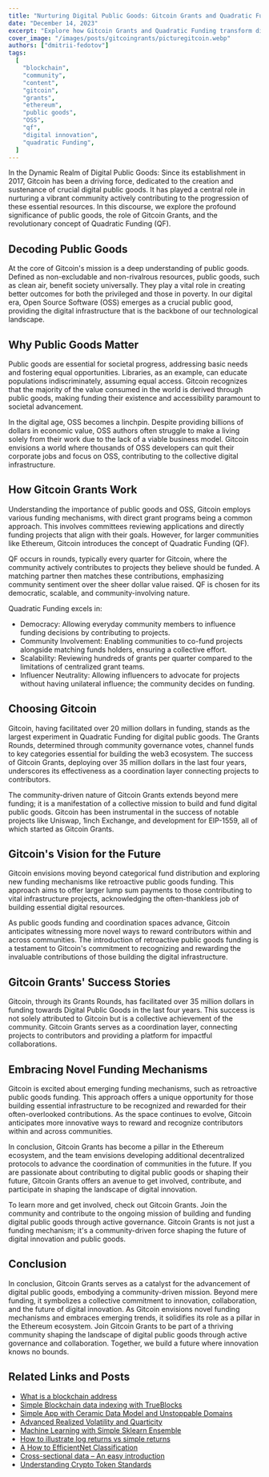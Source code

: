 ```yaml
---
title: "Nurturing Digital Public Goods: Gitcoin Grants and Quadratic Funding"
date: "December 14, 2023"
excerpt: "Explore how Gitcoin Grants and Quadratic Funding transform digital public goods. Discover how Gitcoin empowers communities to collaboratively fund and build."
cover_image: "/images/posts/gitcoingrants/picturegitcoin.webp"
authors: ["dmitrii-fedotov"]
tags:
  [
    "blockchain",
    "community",
    "content",
    "gitcoin",
    "grants",
    "ethereum",
    "public goods",
    "OSS",
    "qf",
    "digital innovation",
    "quadratic Funding",
  ]
---
```


In the Dynamic Realm of Digital Public Goods:
Since its establishment in 2017, Gitcoin has been a driving force, dedicated to the creation and sustenance of crucial digital public goods. It has played a central role in nurturing a vibrant community actively contributing to the progression of these essential resources. In this discourse, we explore the profound significance of public goods, the role of Gitcoin Grants, and the revolutionary concept of Quadratic Funding (QF).

## Decoding Public Goods

At the core of Gitcoin's mission is a deep understanding of public goods. Defined as non-excludable and non-rivalrous resources, public goods, such as clean air, benefit society universally. They play a vital role in creating better outcomes for both the privileged and those in poverty. In our digital era, Open Source Software (OSS) emerges as a crucial public good, providing the digital infrastructure that is the backbone of our technological landscape.

## Why Public Goods Matter

Public goods are essential for societal progress, addressing basic needs and fostering equal opportunities. Libraries, as an example, can educate populations indiscriminately, assuming equal access. Gitcoin recognizes that the majority of the value consumed in the world is derived through public goods, making funding their existence and accessibility paramount to societal advancement.

In the digital age, OSS becomes a linchpin. Despite providing billions of dollars in economic value, OSS authors often struggle to make a living solely from their work due to the lack of a viable business model. Gitcoin envisions a world where thousands of OSS developers can quit their corporate jobs and focus on OSS, contributing to the collective digital infrastructure.

## How Gitcoin Grants Work

Understanding the importance of public goods and OSS, Gitcoin employs various funding mechanisms, with direct grant programs being a common approach. This involves committees reviewing applications and directly funding projects that align with their goals. However, for larger communities like Ethereum, Gitcoin introduces the concept of Quadratic Funding (QF).

QF occurs in rounds, typically every quarter for Gitcoin, where the community actively contributes to projects they believe should be funded. A matching partner then matches these contributions, emphasizing community sentiment over the sheer dollar value raised. QF is chosen for its democratic, scalable, and community-involving nature.

Quadratic Funding excels in:

- Democracy: Allowing everyday community members to influence funding decisions by contributing to projects.
- Community Involvement: Enabling communities to co-fund projects alongside matching funds holders, ensuring a collective effort.
- Scalability: Reviewing hundreds of grants per quarter compared to the limitations of centralized grant teams.
- Influencer Neutrality: Allowing influencers to advocate for projects without having unilateral influence; the community decides on funding.

## Choosing Gitcoin

Gitcoin, having facilitated over 20 million dollars in funding, stands as the largest experiment in Quadratic Funding for digital public goods. The Grants Rounds, determined through community governance votes, channel funds to key categories essential for building the web3 ecosystem. The success of Gitcoin Grants, deploying over 35 million dollars in the last four years, underscores its effectiveness as a coordination layer connecting projects to contributors.

The community-driven nature of Gitcoin Grants extends beyond mere funding; it is a manifestation of a collective mission to build and fund digital public goods. Gitcoin has been instrumental in the success of notable projects like Uniswap, 1inch Exchange, and development for EIP-1559, all of which started as Gitcoin Grants.

## Gitcoin's Vision for the Future

Gitcoin envisions moving beyond categorical fund distribution and exploring new funding mechanisms like retroactive public goods funding. This approach aims to offer larger lump sum payments to those contributing to vital infrastructure projects, acknowledging the often-thankless job of building essential digital resources.

As public goods funding and coordination spaces advance, Gitcoin anticipates witnessing more novel ways to reward contributors within and across communities. The introduction of retroactive public goods funding is a testament to Gitcoin's commitment to recognizing and rewarding the invaluable contributions of those building the digital infrastructure.

## Gitcoin Grants' Success Stories

Gitcoin, through its Grants Rounds, has facilitated over 35 million dollars in funding towards Digital Public Goods in the last four years. This success is not solely attributed to Gitcoin but is a collective achievement of the community. Gitcoin Grants serves as a coordination layer, connecting projects to contributors and providing a platform for impactful collaborations.

## Embracing Novel Funding Mechanisms

Gitcoin is excited about emerging funding mechanisms, such as retroactive public goods funding. This approach offers a unique opportunity for those building essential infrastructure to be recognized and rewarded for their often-overlooked contributions. As the space continues to evolve, Gitcoin anticipates more innovative ways to reward and recognize contributors within and across communities.

In conclusion, Gitcoin Grants has become a pillar in the Ethereum ecosystem, and the team envisions developing additional decentralized protocols to advance the coordination of communities in the future. If you are passionate about contributing to digital public goods or shaping their future, Gitcoin Grants offers an avenue to get involved, contribute, and participate in shaping the landscape of digital innovation.

To learn more and get involved, check out Gitcoin Grants. Join the community and contribute to the ongoing mission of building and funding digital public goods through active governance. Gitcoin Grants is not just a funding mechanism; it's a community-driven force shaping the future of digital innovation and public goods.

## Conclusion

In conclusion, Gitcoin Grants serves as a catalyst for the advancement of digital public goods, embodying a community-driven mission. Beyond mere funding, it symbolizes a collective commitment to innovation, collaboration, and the future of digital innovation. As Gitcoin envisions novel funding mechanisms and embraces emerging trends, it solidifies its role as a pillar in the Ethereum ecosystem. Join Gitcoin Grants to be part of a thriving community shaping the landscape of digital public goods through active governance and collaboration. Together, we build a future where innovation knows no bounds.

## Related Links and Posts

- [What is a blockchain address](https://dspyt.com/what-is-blockchain-address)
- [Simple Blockchain data indexing with TrueBlocks](https://dspyt.com/blockchain-data-indexer-with-trueblocks)
- [Simple App with Ceramic Data Model and Unstoppable Domains](https://dspyt.com/simple-app-with-ceramic-data-model-and-unstoppable-domains)
- [Advanced Realized Volatility and Quarticity](https://dspyt.com/advanced-realized-volatility-and-quarticity)
- [Machine Learning with Simple Sklearn Ensemble](https://dspyt.com/machine-learning-simple-sklearn-ensemble)
- [How to illustrate log returns vs simple returns](https://dspyt.com/simple-returns-log-return-and-volatility-simple-introduction)
- [A How to EfficientNet Classification](https://dspyt.com/efficientnet-classification)
- [Cross-sectional data – An easy introduction](https://dspyt.com/cross-sectional-data-an-easy-introduction)
- [Understanding Crypto Token Standards](https://dspyt.com/understanding-crypto-token-standards)
